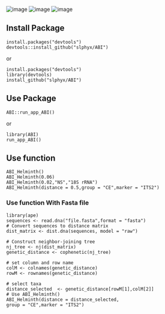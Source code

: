 ![image](https://img.shields.io/badge/Code-R-blue)
![image](https://img.shields.io/badge/Package-R-blue)
![image](https://img.shields.io/badge/ABI-V%200.1-blue)
## Install Package

```{r}
install.packages("devtools")
devtools::install_github("slphyx/ABI")
```

or

```{r}
install.packages("devtools")
library(devtools)
install_github("slphyx/ABI")
```


## Use Package

```{r}
ABI::run_app_ABI()
```

or

```{r}
library(ABI)
run_app_ABI()
```

## Use function
```{r}
ABI_Helminth()
ABI_Helminth(0.06)
ABI_Helminth(0.02,"NS","18S rRNA")
ABI_Helminth(distance = 0.5,group = "CE",marker = "ITS2")
```

### Use function With Fasta file
```{r}
library(ape)
sequences <- read.dna("file.fasta",format = "fasta")
# Convert sequences to distance matrix
dist_matrix <- dist.dna(sequences, model = "raw")

# Construct neighbor-joining tree
nj_tree <- nj(dist_matrix)
genetic_distance <- cophenetic(nj_tree)

# set column and row name
colM <- colnames(genetic_distance)
rowM <- rownames(genetic_distance)

# select taxa
distance_selected  <- genetic_distance[rowM[1],colM[2]]
# Use ABI_Helminth()
ABI_Helminth(distance = distance_selected,
group = "CE",marker = "ITS2")
```
